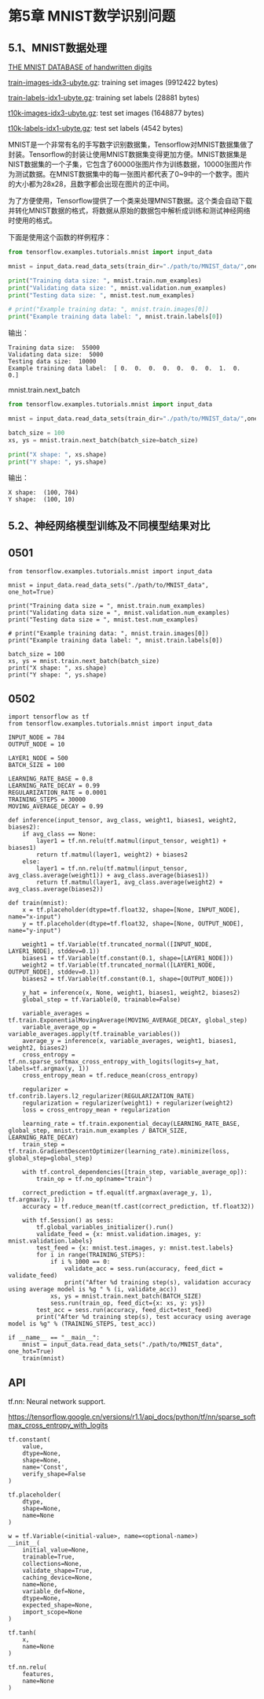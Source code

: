 # 第5章 MNIST数学识别问题 #

## 5.1、MNIST数据处理 ##

[THE MNIST DATABASE of handwritten digits](http://yann.lecun.com/exdb/mnist/)

[train-images-idx3-ubyte.gz](http://yann.lecun.com/exdb/mnist/train-images-idx3-ubyte.gz):  training set images (9912422 bytes)

[train-labels-idx1-ubyte.gz](http://yann.lecun.com/exdb/mnist/train-labels-idx1-ubyte.gz):  training set labels (28881 bytes) 

[t10k-images-idx3-ubyte.gz](http://yann.lecun.com/exdb/mnist/t10k-images-idx3-ubyte.gz):   test set images (1648877 bytes)

[t10k-labels-idx1-ubyte.gz](http://yann.lecun.com/exdb/mnist/t10k-labels-idx1-ubyte.gz):   test set labels (4542 bytes)

MNIST是一个非常有名的手写数字识别数据集，Tensorflow对MNIST数据集做了封装。Tensorflow的封装让使用MNIST数据集变得更加方便。MNIST数据集是NIST数据集的一个子集，它包含了60000张图片作为训练数据，10000张图片作为测试数据。在MNIST数据集中的每一张图片都代表了0~9中的一个数字。图片的大小都为28x28，且数字都会出现在图片的正中间。

为了方便使用，Tensorflow提供了一个类来处理MNIST数据。这个类会自动下载并转化MNIST数据的格式，将数据从原始的数据包中解析成训练和测试神经网络时使用的格式。

下面是使用这个函数的样例程序：

```python
from tensorflow.examples.tutorials.mnist import input_data

mnist = input_data.read_data_sets(train_dir="./path/to/MNIST_data/",one_hot=True)

print("Training data size: ", mnist.train.num_examples)
print("Validating data size: ", mnist.validation.num_examples)
print("Testing data size: ", mnist.test.num_examples)

# print("Example training data: ", mnist.train.images[0])
print("Example training data label: ", mnist.train.labels[0])
```

输出：

	Training data size:  55000
	Validating data size:  5000
	Testing data size:  10000
	Example training data label:  [ 0.  0.  0.  0.  0.  0.  0.  1.  0.  0.]

mnist.train.next_batch

```python
from tensorflow.examples.tutorials.mnist import input_data

mnist = input_data.read_data_sets(train_dir="./path/to/MNIST_data/",one_hot=True)

batch_size = 100
xs, ys = mnist.train.next_batch(batch_size=batch_size)

print("X shape: ", xs.shape)
print("Y shape: ", ys.shape)
```

输出：

	X shape:  (100, 784)
	Y shape:  (100, 10)

## 5.2、神经网络模型训练及不同模型结果对比 ##






















## 0501 ##

	from tensorflow.examples.tutorials.mnist import input_data

	mnist = input_data.read_data_sets("./path/to/MNIST_data", one_hot=True)

	print("Training data size = ", mnist.train.num_examples)
	print("Validating data size = ", mnist.validation.num_examples)
	print("Testing data size = ", mnist.test.num_examples)

	# print("Example training data: ", mnist.train.images[0])
	print("Example training data label: ", mnist.train.labels[0])

	batch_size = 100
	xs, ys = mnist.train.next_batch(batch_size)
	print("X shape: ", xs.shape)
	print("Y shape: ", ys.shape)

## 0502 ##

	import tensorflow as tf 
	from tensorflow.examples.tutorials.mnist import input_data

	INPUT_NODE = 784
	OUTPUT_NODE = 10

	LAYER1_NODE = 500
	BATCH_SIZE = 100

	LEARNING_RATE_BASE = 0.8
	LEARNING_RATE_DECAY = 0.99
	REGULARIZATION_RATE = 0.0001
	TRAINING_STEPS = 30000
	MOVING_AVERAGE_DECAY = 0.99

	def inference(input_tensor, avg_class, weight1, biases1, weight2, biases2):
		if avg_class == None:
			layer1 = tf.nn.relu(tf.matmul(input_tensor, weight1) + biases1)
			return tf.matmul(layer1, weight2) + biases2
		else:
			layer1 = tf.nn.relu(tf.matmul(input_tensor, avg_class.average(weight1)) + avg_class.average(biases1))
			return tf.matmul(layer1, avg_class.average(weight2) + avg_class.average(biases2))

	def train(mnist):
		x = tf.placeholder(dtype=tf.float32, shape=[None, INPUT_NODE], name="x-input")
		y = tf.placeholder(dtype=tf.float32, shape=[None, OUTPUT_NODE], name="y-input")

		weight1 = tf.Variable(tf.truncated_normal([INPUT_NODE, LAYER1_NODE], stddev=0.1))
		biases1 = tf.Variable(tf.constant(0.1, shape=[LAYER1_NODE]))
		weight2 = tf.Variable(tf.truncated_normal([LAYER1_NODE, OUTPUT_NODE], stddev=0.1))
		biases2 = tf.Variable(tf.constant(0.1, shape=[OUTPUT_NODE]))

		y_hat = inference(x, None, weight1, biases1, weight2, biases2)
		global_step = tf.Variable(0, trainable=False)

		variable_averages = tf.train.ExponentialMovingAverage(MOVING_AVERAGE_DECAY, global_step)
		variable_average_op = variable_averages.apply(tf.trainable_variables())
		average_y = inference(x, variable_averages, weight1, biases1, weight2, biases2)
		cross_entropy = tf.nn.sparse_softmax_cross_entropy_with_logits(logits=y_hat, labels=tf.argmax(y, 1))
		cross_entropy_mean = tf.reduce_mean(cross_entropy)

		regularizer = tf.contrib.layers.l2_regularizer(REGULARIZATION_RATE)
		regularization = regularizer(weight1) + regularizer(weight2)
		loss = cross_entropy_mean + regularization

		learning_rate = tf.train.exponential_decay(LEARNING_RATE_BASE, global_step, mnist.train.num_examples / BATCH_SIZE, LEARNING_RATE_DECAY)
		train_step = tf.train.GradientDescentOptimizer(learning_rate).minimize(loss, global_step=global_step)

		with tf.control_dependencies([train_step, variable_average_op]):
			train_op = tf.no_op(name="train")

		correct_prediction = tf.equal(tf.argmax(average_y, 1), tf.argmax(y, 1))
		accuracy = tf.reduce_mean(tf.cast(correct_prediction, tf.float32))

		with tf.Session() as sess:
			tf.global_variables_initializer().run()
			validate_feed = {x: mnist.validation.images, y: mnist.validation.labels}
			test_feed = {x: mnist.test.images, y: mnist.test.labels}
			for i in range(TRAINING_STEPS):
				if i % 1000 == 0:
					validate_acc = sess.run(accuracy, feed_dict = validate_feed)
					print("After %d training step(s), validation accuracy using average model is %g " % (i, validate_acc))
				xs, ys = mnist.train.next_batch(BATCH_SIZE)
				sess.run(train_op, feed_dict={x: xs, y: ys})
			test_acc = sess.run(accuracy, feed_dict=test_feed)
			print("After %d training step(s), test accuracy using average model is %g" % (TRAINING_STEPS, test_acc))

	if __name__ == "__main__":
		mnist = input_data.read_data_sets("./path/to/MNIST_data", one_hot=True)
		train(mnist)

## API ##

tf.nn: Neural network support.

https://tensorflow.google.cn/versions/r1.1/api_docs/python/tf/nn/sparse_softmax_cross_entropy_with_logits

	tf.constant(
		value,
		dtype=None,
		shape=None,
		name='Const',
		verify_shape=False
	)

	tf.placeholder(
		dtype,
		shape=None,
		name=None
	)

	w = tf.Variable(<initial-value>, name=<optional-name>)
	__init__(
		initial_value=None,
		trainable=True,
		collections=None,
		validate_shape=True,
		caching_device=None,
		name=None,
		variable_def=None,
		dtype=None,
		expected_shape=None,
		import_scope=None
	)
	
	tf.tanh(
		x,
		name=None
	)	
	
	tf.nn.relu(
		features,
		name=None
	)	
	
	
	